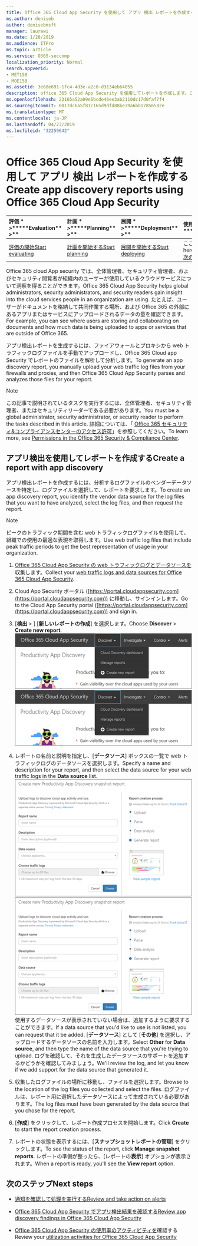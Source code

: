 ```yaml
---
title: Office 365 Cloud App Security を使用して アプリ 検出 レポートを作成する
ms.author: deniseb
author: denisebmsft
manager: laurawi
ms.date: 1/28/2019
ms.audience: ITPro
ms.topic: article
ms.service: O365-seccomp
localization_priority: Normal
search.appverid:
- MET150
- MOE150
ms.assetid: 3e68e691-1fc4-4d3e-a2c0-d3134eb64055
description: office 365 Cloud App Security を使用してレポートを作成します。これにより、組織内のユーザーが office 365 や他のアプリをどのように使用しているかを把握することができます。
ms.openlocfilehash: 23165a52a09e5bcde46ee3ab2110dc17d0faf7f4
ms.sourcegitcommit: 0017dc6a5f81c165d9dfd88be39a6bb17856582e
ms.translationtype: MT
ms.contentlocale: ja-JP
ms.lasthandoff: 04/23/2019
ms.locfileid: "32259642"
---
```

# <a name="create-app-discovery-reports-using-office-365-cloud-app-security"></a><span data-ttu-id="dff76-103">Office 365 Cloud App Security を使用して アプリ 検出 レポートを作成する</span><span class="sxs-lookup"><span data-stu-id="dff76-103">Create app discovery reports using Office 365 Cloud App Security</span></span>

|<span data-ttu-id="dff76-104">評価 \* *\>*\*</span><span class="sxs-lookup"><span data-stu-id="dff76-104">\*\*\*\*Evaluation\*\* \>\*\*</span></span>|<span data-ttu-id="dff76-105">計画 \* *\>*\*</span><span class="sxs-lookup"><span data-stu-id="dff76-105">\*\*\*\*Planning\*\* \>\*\*</span></span>|<span data-ttu-id="dff76-106">展開 \* *\>*\*</span><span class="sxs-lookup"><span data-stu-id="dff76-106">\*\*\*\*Deployment\*\* \>\*\*</span></span>|<span data-ttu-id="dff76-107">使用率 \* \* \* \*</span><span class="sxs-lookup"><span data-stu-id="dff76-107">\*\*\*\*Utilization\*\*\*\*</span></span>|
|:-----|:-----|:-----|:-----|
|[<span data-ttu-id="dff76-108">評価の開始</span><span class="sxs-lookup"><span data-stu-id="dff76-108">Start evaluating</span></span>](office-365-cas-overview.md) <br/> |[<span data-ttu-id="dff76-109">計画を開始する</span><span class="sxs-lookup"><span data-stu-id="dff76-109">Start planning</span></span>](get-ready-for-office-365-cas.md) <br/> |[<span data-ttu-id="dff76-110">展開を開始する</span><span class="sxs-lookup"><span data-stu-id="dff76-110">Start deploying</span></span>](turn-on-office-365-cas.md) <br/> |<span data-ttu-id="dff76-111">ここでは、</span><span class="sxs-lookup"><span data-stu-id="dff76-111">You are here!</span></span>  <br/> [<span data-ttu-id="dff76-112">次の手順</span><span class="sxs-lookup"><span data-stu-id="dff76-112">Next steps</span></span>](#next-steps) <br/> |
   
<span data-ttu-id="dff76-113">Office 365 cloud App security では、全体管理者、セキュリティ管理者、およびセキュリティ閲覧者が組織内のユーザーが使用しているクラウドサービスについて洞察を得ることができます。</span><span class="sxs-lookup"><span data-stu-id="dff76-113">Office 365 Cloud App Security helps global administrators, security administrators, and security readers gain insight into the cloud services people in an organization are using.</span></span> <span data-ttu-id="dff76-114">たとえば、ユーザーがドキュメントを格納して共同作業する場所、および Office 365 の外部にあるアプリまたはサービスにアップロードされるデータの量を確認できます。</span><span class="sxs-lookup"><span data-stu-id="dff76-114">For example, you can see where users are storing and collaborating on documents and how much data is being uploaded to apps or services that are outside of Office 365.</span></span>
  
<span data-ttu-id="dff76-115">アプリ検出レポートを生成するには、ファイアウォールとプロキシから web トラフィックログファイルを手動でアップロードし、Office 365 Cloud app Security でレポートのファイルを解析して分析します。</span><span class="sxs-lookup"><span data-stu-id="dff76-115">To generate an app discovery report, you manually upload your web traffic log files from your firewalls and proxies, and then Office 365 Cloud App Security parses and analyzes those files for your report.</span></span>
  
> [!NOTE]
> <span data-ttu-id="dff76-116">この記事で説明されているタスクを実行するには、全体管理者、セキュリティ管理者、またはセキュリティリーダーである必要があります。</span><span class="sxs-lookup"><span data-stu-id="dff76-116">You must be a global administrator, security administrator, or security reader to perform the tasks described in this article.</span></span> <span data-ttu-id="dff76-117">詳細については、「 [Office 365 セキュリティ&amp;コンプライアンスセンターのアクセス許可](permissions-in-the-security-and-compliance-center.md)」を参照してください。</span><span class="sxs-lookup"><span data-stu-id="dff76-117">To learn more, see [Permissions in the Office 365 Security &amp; Compliance Center](permissions-in-the-security-and-compliance-center.md).</span></span> 
  
## <a name="create-a-report-with-app-discovery"></a><span data-ttu-id="dff76-118">アプリ検出を使用してレポートを作成する</span><span class="sxs-lookup"><span data-stu-id="dff76-118">Create a report with app discovery</span></span>

<span data-ttu-id="dff76-119">アプリ検出レポートを作成するには、分析するログファイルのベンダーデータソースを特定し、ログファイルを選択して、レポートを要求します。</span><span class="sxs-lookup"><span data-stu-id="dff76-119">To create an app discovery report, you identify the vendor data source for the log files that you want to have analyzed, select the log files, and then request the report.</span></span>
  
> [!NOTE]
> <span data-ttu-id="dff76-120">ピークのトラフィック期間を含む web トラフィックログファイルを使用して、組織での使用の最適な表現を取得します。</span><span class="sxs-lookup"><span data-stu-id="dff76-120">Use web traffic log files that include peak traffic periods to get the best representation of usage in your organization.</span></span> 
  
1. <span data-ttu-id="dff76-121">[Office 365 Cloud App Security の web トラフィックログとデータソースを](web-traffic-logs-and-data-sources-for-ocas.md)収集します。</span><span class="sxs-lookup"><span data-stu-id="dff76-121">Collect your [web traffic logs and data sources for Office 365 Cloud App Security](web-traffic-logs-and-data-sources-for-ocas.md).</span></span>
    
2. <span data-ttu-id="dff76-122">Cloud App Security ポータル ([https://portal.cloudappsecurity.com](https://portal.cloudappsecurity.com)) に移動し、サインインします。</span><span class="sxs-lookup"><span data-stu-id="dff76-122">Go to the Cloud App Security portal ([https://portal.cloudappsecurity.com](https://portal.cloudappsecurity.com)) and sign in.</span></span> 
       
3. <span data-ttu-id="dff76-123">[**検出** \> ] [**新しいレポートの作成**] を選択します。</span><span class="sxs-lookup"><span data-stu-id="dff76-123">Choose **Discover** \> **Create new report**.</span></span> <br><span data-ttu-id="dff76-124">![Office 365 CAS ポータルで、[検出] を選択します。](media/73b5299f-94b5-49dd-a00f-154d188eb2c5.png)</span><span class="sxs-lookup"><span data-stu-id="dff76-124">![In the Office 365 CAS portal, choose Discover](media/73b5299f-94b5-49dd-a00f-154d188eb2c5.png)</span></span><br>
  
4. <span data-ttu-id="dff76-125">レポートの名前と説明を指定し、[**データソース**] ボックスの一覧で web トラフィックログのデータソースを選択します。</span><span class="sxs-lookup"><span data-stu-id="dff76-125">Specify a name and description for your report, and then select the data source for your web traffic logs in the **Data source** list.</span></span> <br><span data-ttu-id="dff76-126">![O365 CAS で、[ディスカバー \> ] [新しいレポートの作成] を選択します。](media/22e660f0-5eb2-49fa-9fea-f88a5809a07b.png)</span><span class="sxs-lookup"><span data-stu-id="dff76-126">![In O365 CAS, choose Discover \> Create new report](media/22e660f0-5eb2-49fa-9fea-f88a5809a07b.png)</span></span><br><span data-ttu-id="dff76-127">使用するデータソースが表示されていない場合は、追加するように要求することができます。</span><span class="sxs-lookup"><span data-stu-id="dff76-127">If a data source that you'd like to use is not listed, you can request that it be added.</span></span> <span data-ttu-id="dff76-128">[**データソース**] として [**その他**] を選択し、アップロードするデータソースの名前を入力します。</span><span class="sxs-lookup"><span data-stu-id="dff76-128">Select **Other** for **Data source**, and then type the name of the data source that you're trying to upload.</span></span> <span data-ttu-id="dff76-129">ログを確認して、それを生成したデータソースのサポートを追加するかどうかを確認してみましょう。</span><span class="sxs-lookup"><span data-stu-id="dff76-129">We'll review the log, and let you know if we add support for the data source that generated it.</span></span> 
  
5. <span data-ttu-id="dff76-130">収集したログファイルの場所に移動し、ファイルを選択します。</span><span class="sxs-lookup"><span data-stu-id="dff76-130">Browse to the location of the log files you collected and select the files.</span></span> <span data-ttu-id="dff76-131">ログファイルは、レポート用に選択したデータソースによって生成されている必要があります。</span><span class="sxs-lookup"><span data-stu-id="dff76-131">The log files must have been generated by the data source that you chose for the report.</span></span>
    
6. <span data-ttu-id="dff76-132">[**作成**] をクリックして、レポート作成プロセスを開始します。</span><span class="sxs-lookup"><span data-stu-id="dff76-132">Click **Create** to start the report creation process.</span></span> 
    
7. <span data-ttu-id="dff76-133">レポートの状態を表示するには、[**スナップショットレポートの管理**] をクリックします。</span><span class="sxs-lookup"><span data-stu-id="dff76-133">To see the status of the report, click **Manage snapshot reports**.</span></span> <span data-ttu-id="dff76-134">レポートの準備が整ったら、[レポートの**表示**] オプションが表示されます。</span><span class="sxs-lookup"><span data-stu-id="dff76-134">When a report is ready, you'll see the **View report** option.</span></span> 
    
## <a name="next-steps"></a><span data-ttu-id="dff76-135">次のステップ</span><span class="sxs-lookup"><span data-stu-id="dff76-135">Next steps</span></span>

- [<span data-ttu-id="dff76-136">通知を確認して処理を実行する</span><span class="sxs-lookup"><span data-stu-id="dff76-136">Review and take action on alerts</span></span>](review-office-365-cas-alerts.md)
    
- [<span data-ttu-id="dff76-137">Office 365 Cloud App Security でアプリ検出結果を確認する</span><span class="sxs-lookup"><span data-stu-id="dff76-137">Review app discovery findings in Office 365 Cloud App Security</span></span>](review-app-discovery-findings-in-ocas.md)
    
- <span data-ttu-id="dff76-138">[Office 365 Cloud App Security の使用率のアクティビティを](utilization-activities-for-ocas.md)確認する</span><span class="sxs-lookup"><span data-stu-id="dff76-138">Review your [utilization activities for Office 365 Cloud App Security](utilization-activities-for-ocas.md)</span></span>
    

